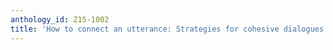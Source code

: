 ```yaml
---
anthology_id: Z15-1002
title: 'How to connect an utterance: Strategies for cohesive dialogues in Scandinavian'
---
```


